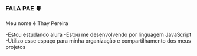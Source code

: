### FALA PAE 🫀

Meu nome é Thay Pereira

-Estou estudando alura
-Estou me desenvolvendo por linguagem JavaScript
-Utilizo esse espaço para minha organização e compartilhamento dos meus projetos 
